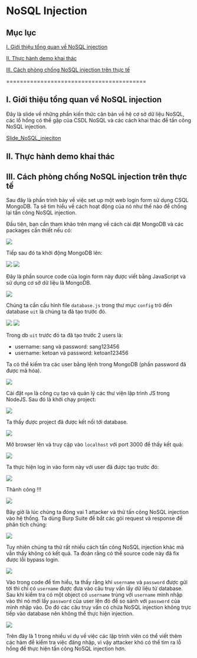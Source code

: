 # NoSQL Injection

## Mục lục   

[I. Giới thiệu tổng quan về NoSQL injection](#introduction)  

[II. Thực hành demo khai thác](#demo)  

[III. Cách phòng chống NoSQL injection trên thực tế](#prevent)  


=========================================

<a name="introduction"></a>  
## I. Giới thiệu tổng quan về NoSQL injection  

Đây là slide về những phần kiến thức căn bản về hệ cơ sở dữ liệu NoSQL, các lổ hổng có thể gặp của CSDL NoSQL và các cách khai thác để tấn công NoSQL injection.  

[Slide_NoSQL_injeciton](https://docs.google.com/presentation/d/1sp9oXrkQiTK3BM69hdF3PgqnNy0uKkO7ILkYgMBKHDE/edit?usp=sharing)  

<a name="demo"></a>  
## II. Thực hành demo khai thác  



<a name="prevent"></a>  
## III. Cách phòng chống NoSQL injection trên thực tế  

Sau đây là phần trình bày về việc set up một web login form sử dụng CSQL MongoDB. Ta sẽ tìm hiểu về cách hoạt động của nó như thế nào để chống lại tấn công NoSQL injection.  

Đầu tiên, bạn cần tham khảo trên mạng về cách cài đặt MongoDB và các packages cần thiết nếu có:  

<img src="https://i.imgur.com/cSU6aan.png">  

Tiếp sau đó ta khởi động MongoDB lên:  

<img src="https://i.imgur.com/01vvaIV.png">  

<img src="https://i.imgur.com/NBVWhw3.png">  

Đây là phần source code của login form này được viết bằng JavaScript và sử dụng cơ sở dữ liệu là MongoDB.

<img src="https://i.imgur.com/7fOuvzA.png">  

Chúng ta cần cấu hình file `database.js` trong thư mục `config` trỏ đến database `uit` là chúng ta đã tạo trước đó.

<img src="https://i.imgur.com/9XSDyD7.png">  

<img src="https://i.imgur.com/0Uusyyu.png">  

Trong db `uit` trước đó ta đã tạo trước 2 users là:  
- username: sang và password: sang123456  
- username: ketoan và password: ketoan123456  

Ta có thể kiếm tra các user bằng lệnh trong MongoDB (phần password đã được mã hóa).

<img src="https://i.imgur.com/Y5ygCAB.png">  

Cài đặt `npm` là công cụ tạo và quản lý các thư viện lập trình JS trong NodeJS. Sau đó là khởi chạy project:  

<img src="https://i.imgur.com/dXeFIrz.png">  

Ta thấy được project đã được kết nối tới database.  

<img src="https://i.imgur.com/dXeFIrz.png">  

Mở browser lên và truy cập vào `localhost` với port 3000 để thấy kết quả:  

<img src="https://i.imgur.com/WwrLdtP.png">  

Ta thực hiện log in vào form này với user đã được tạo trước đó:  

<img src="https://i.imgur.com/pNDip6Q.png">  

Thành công !!!

<img src="https://i.imgur.com/YzCloxZ.png">  

Bây giờ là lúc chúng ta đóng vai 1 attacker và thử tấn công NoSQL injection vào hệ thống. Ta dùng Burp Suite để bắt các gói request và response để phân tích chúng:  

<img src="https://i.imgur.com/ExEuOrV.png">  

Tuy nhiên chúng ta thử rất nhiều cách tấn công NoSQL injection khác mà vẫn thấy không có kết quả. Ta đoán rằng có thể source code này đã fix được lỗi bypass login.  

<img src="https://i.imgur.com/9P2SARs.png">  

Vào trong code để tìm hiểu, ta thấy rằng khi `username` và `password` được gửi tới thì chỉ có `username` được đưa vào câu truy vấn lấy dữ liệu từ database. Sau khi kiểm tra có một object có `username` trùng với `username` mình nhập vào thì nó mới lấy `password` của user lên đó để so sánh với `password` của mình nhập vào. Do đó các câu truy vấn có chứa NoSQL injection không trực tiếp vào database nên không thể thực hiện injection.  

<img src="https://i.imgur.com/TRUV7CE.png">  

Trên đây là 1 trong nhiều ví dụ về việc các lập trình viên có thể viết thêm các hàm để kiểm tra việc đăng nhập, vì vậy attacker khó có thể tìm ra lỗ hổng để thực hiện tấn công NoSQL injection hơn.

